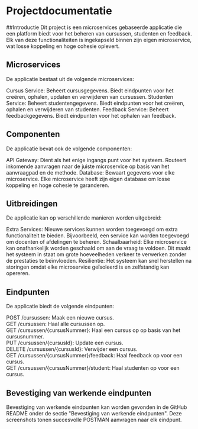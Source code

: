 # Projectdocumentatie
##Introductie
Dit project is een microservices gebaseerde applicatie die een platform biedt voor het beheren van cursussen, studenten en feedback. Elk van deze functionaliteiten is ingekapseld binnen zijn eigen microservice, wat losse koppeling en hoge cohesie oplevert.

## Microservices
De applicatie bestaat uit de volgende microservices:

Cursus Service: Beheert cursusgegevens. Biedt eindpunten voor het creëren, ophalen, updaten en verwijderen van cursussen.
Studenten Service: Beheert studentengegevens. Biedt eindpunten voor het creëren, ophalen en verwijderen van studenten.
Feedback Service: Beheert feedbackgegevens. Biedt eindpunten voor het ophalen van feedback.

## Componenten
De applicatie bevat ook de volgende componenten:

API Gateway: Dient als het enige ingangs punt voor het systeem. Routeert inkomende aanvragen naar de juiste microservice op basis van het aanvraagpad en de methode.
Database: Bewaart gegevens voor elke microservice. Elke microservice heeft zijn eigen database om losse koppeling en hoge cohesie te garanderen.

## Uitbreidingen
De applicatie kan op verschillende manieren worden uitgebreid:

Extra Services: Nieuwe services kunnen worden toegevoegd om extra functionaliteit te bieden. Bijvoorbeeld, een service kan worden toegevoegd om docenten of afdelingen te beheren.
Schaalbaarheid: Elke microservice kan onafhankelijk worden geschaald om aan de vraag te voldoen. Dit maakt het systeem in staat om grote hoeveelheden verkeer te verwerken zonder de prestaties te beïnvloeden.
Resilientie: Het systeem kan snel herstellen na storingen omdat elke microservice geïsoleerd is en zelfstandig kan opereren.

## Eindpunten
De applicatie biedt de volgende eindpunten:

POST /cursussen: Maak een nieuwe cursus.<br />
GET /cursussen: Haal alle cursussen op.<br />
GET /cursussen/{cursusNummer}: Haal een cursus op op basis van het cursusnummer.<br />
PUT /cursussen/{cursusId}: Update een cursus.<br />
DELETE /cursussen/{cursusId}: Verwijder een cursus.<br />
GET /cursussen/{cursusNummer}/feedback: Haal feedback op voor een cursus.<br />
GET /cursussen/{cursusNummer}/student: Haal studenten op voor een cursus.

## Bevestiging van werkende eindpunten
Bevestiging van werkende eindpunten kan worden gevonden in de GitHub README onder de sectie "Bevestiging van werkende eindpunten". Deze screenshots tonen succesvolle POSTMAN aanvragen naar elk eindpunt.
